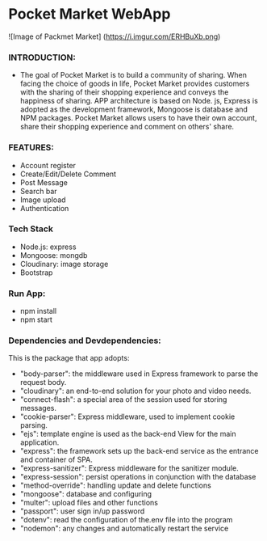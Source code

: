# Pocket Market WebApp

![Image of Packmet Market]
(https://i.imgur.com/ERHBuXb.png)

### INTRODUCTION:
* The goal of Pocket Market is to build a community of sharing. When facing the choice of goods in life, Pocket Market provides customers with the sharing of their shopping experience and conveys the happiness of sharing. APP architecture is based on Node. js, Express is adopted as the development framework, Mongoose is database and NPM packages. Pocket Market allows users to have their own account, share their shopping experience and comment on others' share.

### FEATURES:
- Account register
- Create/Edit/Delete Comment
- Post Message
- Search bar
- Image upload
- Authentication

### Tech Stack
- Node.js: express
- Mongoose: mongdb
- Cloudinary: image storage
- Bootstrap

### Run App:
* npm install
* npm start

### Dependencies and Devdependencies:

This is the package that app adopts:

- "body-parser": the middleware used in Express framework to parse the request body.
- "cloudinary": an end-to-end solution for your photo and video needs.
- "connect-flash": a special area of the session used for storing messages.
- "cookie-parser": Express middleware, used to implement cookie parsing.
- "ejs": template engine is used as the back-end View for the main application.
- "express": the framework sets up the back-end service as the entrance and container of SPA. 
- "express-sanitizer": Express middleware for the sanitizer module.
- "express-session": persist operations in conjunction with the database
- "method-override": handling update and delete functions
- "mongoose": database and configuring
- "multer": upload files and other functions
- "passport": user sign in/up password 
- "dotenv": read the configuration of the.env file into the program
- "nodemon": any changes and automatically restart the service



